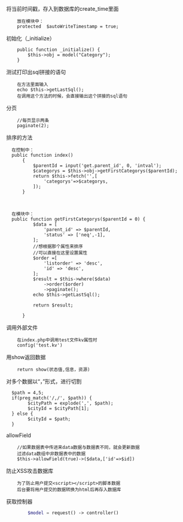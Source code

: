 将当前时间戳，存入到数据库的create_time里面

        放在模块中：
        protected  $autoWriteTimestamp = true;   
        
        
初始化（_initialize）

    
        public function _initialize() {
            $this->obj = model("Category");
        }
        
        
测试打印出sql拼接的语句

        在方法里面输入
        echo $this->getLastSql();
        在调用这个方法的时候，会直接输出这个拼接的sql语句
    
    
分页

        //每页显示两条
        paginate(2);
        
        
排序的方法

      在控制中：
      public function index()
          {
              $parentId = input('get.parent_id', 0, 'intval');
              $categorys = $this->obj->getFirstCategorys($parentId);
              return $this->fetch('',[
                  'categorys'=>$categorys,
              ]);
          }
      
      
      
      在模块中：
      public function getFirstCategorys($parentId = 0) {
              $data = [
                  'parent_id' => $parentId,
                  'status' => ['neq',-1],
              ];
              //想根据那个属性来排序
              //可以直接在这里设置属性 
              $order =[
                  'listorder' => 'desc',
                  'id' => 'desc',
              ];
              $result = $this->where($data)
                  ->order($order)
                  ->paginate();
              echo $this->getLastSql();
      
              return $result;
      
          }

调用外部文件

        在index.php中调用test文件kv属性时
        config('test.kv')
        
        
用show返回数据

        return show(状态值,信息，资源)
        
        
对多个数据以“，”形式，进行切割

      $path = 4,5;
      if(preg_match('/,/', $path)) {
            $cityPath = explode(',', $path);
            $cityId = $cityPath[1];
      } else {
            $cityId = $path;
      }
      
      
allowField

        //如果数据表中传进来data数据与数据表不同，就会更新数据
        过滤data数组中非数据表中的数据
        $this->allowField(true)->($data,['id'=>$id])
        
        
防止XSS攻击数据库

        为了防止用户提交<script></script>的脚本数据
        后台要将用户提交的数据转换为html后再存入数据库
        
        
获取控制器

```php
        $model = request() -> controller()


                 
        


    